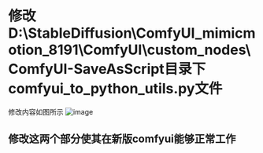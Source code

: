 # 修改D:\StableDiffusion\ComfyUI_mimicmotion_8191\ComfyUI\custom_nodes\ComfyUI-SaveAsScript目录下comfyui_to_python_utils.py文件
修改内容如图所示
![image](https://github.com/user-attachments/assets/67f4dfbf-dab7-4f3f-baa7-568d52be64b1)

## 修改这两个部分使其在新版comfyui能够正常工作
